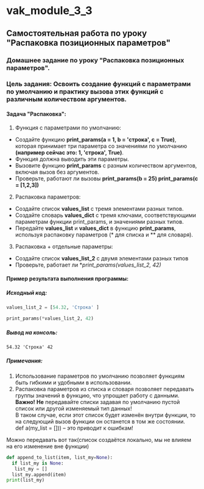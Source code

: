 # vak_module_3_3
## Самостоятельная работа по уроку "Распаковка позиционных параметров"
### Домашнее задание по уроку "Распаковка позиционных параметров".
### Цель задания: Освоить создание функций с параметрами по умолчанию и практику вызова этих функций с различным количеством аргументов.
#### Задача "Распаковка":
1. Функция с параметрами по умолчанию:  

* Создайте функцию **print_params(a = 1, b = 'строка', c = True)**, которая принимает три параметра со значениями по умолчанию **(например сейчас это: 1, 'строка', True)**.
* Функция должна выводить эти параметры.
* Вызовите функцию **print_params** с разным количеством аргументов, включая вызов без аргументов.
* Проверьте, работают ли вызовы **print_params(b = 25) print_params(c = [1,2,3])**

2. Распаковка параметров:
* Создайте список **values_list** с тремя элементами разных типов.
* Создайте словарь **values_dict** с тремя ключами, соответствующими параметрам функции print_params, и значениями разных типов.
* Передайте **values_list** и **values_dict** в функцию **print_params**, используя распаковку параметров (* для списка и ** для словаря).

3. Распаковка + отдельные параметры:
* Создайте список **values_list_2** с двумя элементами разных типов 
* Проверьте, работает ли **print_params(*values_list_2, 42)**

#### Пример результата выполнения программы:
##### Исходный код:
```python
values_list_2 = [54.32, 'Строка' ]

print_params(*values_list_2, 42)
```
##### Вывод на консоль:
```
54.32 'Строка' 42
```
##### Примечания:
1. Использование параметров по умолчанию позволяет функциям быть гибкими и удобными в использовании.
2. Распаковка параметров из списка и словаря позволяет передавать группы значений в функцию, что упрощает работу с данными.  
**Важно!**
**Не** передавайте списки задавая по умолчанию пустой список или другой изменяемый тип данных!  
В таком случае, если этот список будет изменён внутри функции, то на следующий вызов функции он останется в том же состоянии.  
def a(my_list = [])) – это приводит к ошибкам!  

Можно передавать вот так(список создаётся локально, мы не влияем на его изменение вне функции)
```python
def append_to_list(item, list_my=None):
  if list_my is None:
   list_my = []
  list_my.append(item)
print(list_my)
```
